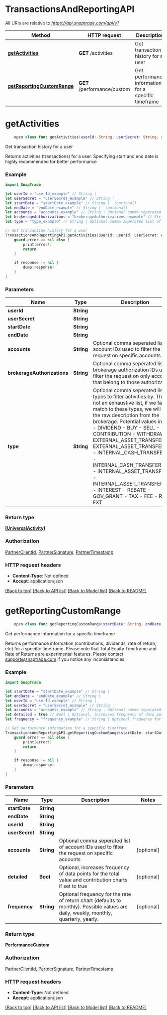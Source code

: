 # TransactionsAndReportingAPI

All URIs are relative to *https://api.snaptrade.com/api/v1*

Method | HTTP request | Description
------------- | ------------- | -------------
[**getActivities**](TransactionsAndReportingAPI.md#getactivities) | **GET** /activities | Get transaction history for a user
[**getReportingCustomRange**](TransactionsAndReportingAPI.md#getreportingcustomrange) | **GET** /performance/custom | Get performance information for a specific timeframe


# **getActivities**
```swift
    open class func getActivities(userId: String, userSecret: String, startDate: String? = nil, endDate: String? = nil, accounts: String? = nil, brokerageAuthorizations: String? = nil, type: String? = nil, completion: @escaping (_ data: [UniversalActivity]?, _ error: Error?) -> Void)
```

Get transaction history for a user

Returns activities (transactions) for a user. Specifying start and end date is highly recommended for better performance

### Example
```swift
import SnapTrade

let userId = "userId_example" // String | 
let userSecret = "userSecret_example" // String | 
let startDate = "startDate_example" // String |  (optional)
let endDate = "endDate_example" // String |  (optional)
let accounts = "accounts_example" // String | Optional comma seperated list of account IDs used to filter the request on specific accounts (optional)
let brokerageAuthorizations = "brokerageAuthorizations_example" // String | Optional comma seperated list of brokerage authorization IDs used to filter the request on only accounts that belong to those authorizations (optional)
let type = "type_example" // String | Optional comma seperated list of types to filter activities by. This is not an exhaustive list, if we fail to match to these types, we will return the raw description from the brokerage. Potential values include - DIVIDEND - BUY - SELL - CONTRIBUTION - WITHDRAWAL - EXTERNAL_ASSET_TRANSFER_IN - EXTERNAL_ASSET_TRANSFER_OUT - INTERNAL_CASH_TRANSFER_IN - INTERNAL_CASH_TRANSFER_OUT - INTERNAL_ASSET_TRANSFER_IN - INTERNAL_ASSET_TRANSFER_OUT - INTEREST - REBATE - GOV_GRANT - TAX - FEE - REI - FXT (optional)

// Get transaction history for a user
TransactionsAndReportingAPI.getActivities(userId: userId, userSecret: userSecret, startDate: startDate, endDate: endDate, accounts: accounts, brokerageAuthorizations: brokerageAuthorizations, type: type) { (response, error) in
    guard error == nil else {
        print(error!)
        return
    }

    if response != nil {
        dump(response)
    }
}
```

### Parameters

Name | Type | Description  | Notes
------------- | ------------- | ------------- | -------------
 **userId** | **String** |  | 
 **userSecret** | **String** |  | 
 **startDate** | **String** |  | [optional] 
 **endDate** | **String** |  | [optional] 
 **accounts** | **String** | Optional comma seperated list of account IDs used to filter the request on specific accounts | [optional] 
 **brokerageAuthorizations** | **String** | Optional comma seperated list of brokerage authorization IDs used to filter the request on only accounts that belong to those authorizations | [optional] 
 **type** | **String** | Optional comma seperated list of types to filter activities by. This is not an exhaustive list, if we fail to match to these types, we will return the raw description from the brokerage. Potential values include - DIVIDEND - BUY - SELL - CONTRIBUTION - WITHDRAWAL - EXTERNAL_ASSET_TRANSFER_IN - EXTERNAL_ASSET_TRANSFER_OUT - INTERNAL_CASH_TRANSFER_IN - INTERNAL_CASH_TRANSFER_OUT - INTERNAL_ASSET_TRANSFER_IN - INTERNAL_ASSET_TRANSFER_OUT - INTEREST - REBATE - GOV_GRANT - TAX - FEE - REI - FXT | [optional] 

### Return type

[**[UniversalActivity]**](UniversalActivity.md)

### Authorization

[PartnerClientId](../README.md#PartnerClientId), [PartnerSignature](../README.md#PartnerSignature), [PartnerTimestamp](../README.md#PartnerTimestamp)

### HTTP request headers

 - **Content-Type**: Not defined
 - **Accept**: application/json

[[Back to top]](#) [[Back to API list]](../README.md#api-endpoints) [[Back to Model list]](../README.md#models) [[Back to README]](../README.md)

# **getReportingCustomRange**
```swift
    open class func getReportingCustomRange(startDate: String, endDate: String, userId: String, userSecret: String, accounts: String? = nil, detailed: Bool? = nil, frequency: String? = nil, completion: @escaping (_ data: PerformanceCustom?, _ error: Error?) -> Void)
```

Get performance information for a specific timeframe

Returns performance information (contributions, dividends, rate of return, etc) for a specific timeframe. Please note that Total Equity Timeframe and Rate of Returns are experimental features. Please contact support@snaptrade.com if you notice any inconsistencies.

### Example
```swift
import SnapTrade

let startDate = "startDate_example" // String | 
let endDate = "endDate_example" // String | 
let userId = "userId_example" // String | 
let userSecret = "userSecret_example" // String | 
let accounts = "accounts_example" // String | Optional comma seperated list of account IDs used to filter the request on specific accounts (optional)
let detailed = true // Bool | Optional, increases frequency of data points for the total value and contribution charts if set to true (optional)
let frequency = "frequency_example" // String | Optional frequency for the rate of return chart (defaults to monthly). Possible values are daily, weekly, monthly, quarterly, yearly. (optional)

// Get performance information for a specific timeframe
TransactionsAndReportingAPI.getReportingCustomRange(startDate: startDate, endDate: endDate, userId: userId, userSecret: userSecret, accounts: accounts, detailed: detailed, frequency: frequency) { (response, error) in
    guard error == nil else {
        print(error!)
        return
    }

    if response != nil {
        dump(response)
    }
}
```

### Parameters

Name | Type | Description  | Notes
------------- | ------------- | ------------- | -------------
 **startDate** | **String** |  | 
 **endDate** | **String** |  | 
 **userId** | **String** |  | 
 **userSecret** | **String** |  | 
 **accounts** | **String** | Optional comma seperated list of account IDs used to filter the request on specific accounts | [optional] 
 **detailed** | **Bool** | Optional, increases frequency of data points for the total value and contribution charts if set to true | [optional] 
 **frequency** | **String** | Optional frequency for the rate of return chart (defaults to monthly). Possible values are daily, weekly, monthly, quarterly, yearly. | [optional] 

### Return type

[**PerformanceCustom**](PerformanceCustom.md)

### Authorization

[PartnerClientId](../README.md#PartnerClientId), [PartnerSignature](../README.md#PartnerSignature), [PartnerTimestamp](../README.md#PartnerTimestamp)

### HTTP request headers

 - **Content-Type**: Not defined
 - **Accept**: application/json

[[Back to top]](#) [[Back to API list]](../README.md#api-endpoints) [[Back to Model list]](../README.md#models) [[Back to README]](../README.md)

